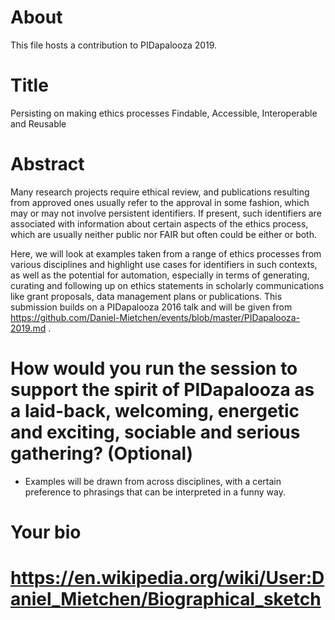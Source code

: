 # About

This file hosts a contribution to PIDapalooza 2019.

# Title

Persisting on making ethics processes Findable, Accessible, Interoperable and Reusable 

# Abstract

Many research projects require ethical review, and publications resulting from approved ones usually refer to the approval in some fashion, which may or may not involve persistent identifiers. If present, such identifiers are associated with information about certain aspects of the ethics process, which are usually neither public nor FAIR but often could be either or both. 

Here, we will look at examples taken from a range of ethics processes from various disciplines and highlight use cases for identifiers in such contexts, as well as the potential for automation, especially in terms of generating, curating and following up on ethics statements in scholarly communications like grant proposals, data management plans or publications. This submission builds on a PIDapalooza 2016 talk and will be given from https://github.com/Daniel-Mietchen/events/blob/master/PIDapalooza-2019.md .

# How would you run the session to support the spirit of PIDapalooza as a laid-back, welcoming, energetic and exciting, sociable and serious gathering? (Optional)

- Examples will be drawn from across disciplines, with a certain preference to phrasings that can be interpreted in a funny way.

# Your bio 

# https://en.wikipedia.org/wiki/User:Daniel_Mietchen/Biographical_sketch
